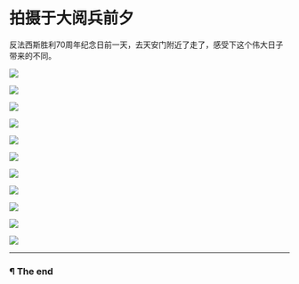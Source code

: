 # 拍摄于大阅兵前夕

反法西斯胜利70周年纪念日前一天，去天安门附近了走了，感受下这个伟大日子带来的不同。

![](http://7xis48.com1.z0.glb.clouddn.com/wp/album/2015-09-02-parade/Image00001.jpg)

![](http://7xis48.com1.z0.glb.clouddn.com/wp/album/2015-09-02-parade/Image00002.jpg)

![](http://7xis48.com1.z0.glb.clouddn.com/wp/album/2015-09-02-parade/Image00003.jpg)

![](http://7xis48.com1.z0.glb.clouddn.com/wp/album/2015-09-02-parade/Image00004.jpg)

![](http://7xis48.com1.z0.glb.clouddn.com/wp/album/2015-09-02-parade/Image00005.jpg)

![](http://7xis48.com1.z0.glb.clouddn.com/wp/album/2015-09-02-parade/Image00006.jpg)

![](http://7xis48.com1.z0.glb.clouddn.com/wp/album/2015-09-02-parade/Image00007.jpg)

![](http://7xis48.com1.z0.glb.clouddn.com/wp/album/2015-09-02-parade/Image00008.jpg)

![](http://7xis48.com1.z0.glb.clouddn.com/wp/album/2015-09-02-parade/Image00009.jpg)

![](http://7xis48.com1.z0.glb.clouddn.com/wp/album/2015-09-02-parade/Image00010.jpg)

![](http://7xis48.com1.z0.glb.clouddn.com/wp/album/2015-09-02-parade/Image00011.jpg)

---

### ¶ The end
